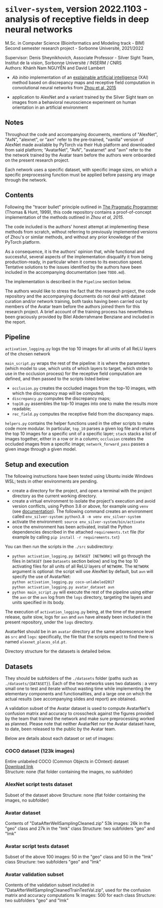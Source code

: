 # ``silver-system``, version 2022.1103 - analysis of receptive fields in deep neural networks
M.Sc. in Computer Science (Bioinformatics and Modeling track - BIM)  
Second semester research project - Sorbonne Université, 2021/2022

Supervisor: Denis Sheynikhovich, Associate Professor - Silver Sight Team, Institut de la vision, Sorbonne Université / INSERM / CNRS  
Authors: Kh&#x00E1;nh Nam NGUY&#x1EC4;N and David Lambert

- _Ab initio_ implementation of an [explainable artificial intelligence](https://en.wikipedia.org/wiki/Explainable_artificial_intelligence) (XAI) method based on discrepancy maps and receptive field computation in convolutional neural networks from [Zhou et al, 2015](http://arxiv.org/abs/1412.6856)

- application to AlexNet and a variant trained by the Silver Sight team on images from a behavioral neuroscience experiment on human orientation in an artificial environment


## Notes
Throughout the code and accompanying documents, mentions of "AlexNet", "AxN", "alexnet", or "axn" refer to the pre-trained, "vanilla" version of AlexNet made available by PyTorch via their Hub platform and downloaded from said platform; "AvatarNet", "AvN", "avatarnet" and "avn" refer to the the network trained by the Avatar team before the authors were onboarded on the present research project.

Each network uses a specific dataset, with specific image sizes, on which a specific preprocessing function must be applied before passing any image through the network.


## Contents
Following the "tracer bullet" principle outlined in [The Pragmatic Programmer](https://pragprog.com/titles/tpp20/the-pragmatic-programmer-20th-anniversary-edition/) (Thomas & Hunt, 1999), this code repository contains a proof-of-concept implementation of the methods outlined in _Zhou et al, 2015_.

The code included is the authors' honest attempt at implementing these methods from scratch, without referring to previously implemented versions of Zhou's or similar methods, and without any prior knowledge of the PyTorch platform.

As a consequence, it is the authors' opinion that, while functional and successful, several aspects of the implementation disqualify it from being production-ready, in particular when it comes to its execution speed. Tentative solutions to the issues identified by the authors have been included in the accompanying documentation (see ``TODO.md``).

The implementation is described in the ``Pipeline`` section below.

The authors would like to stress the fact that the research project, the code repository and the accompanying documents do not deal with dataset curation and/or network training, both tasks having been carried out by members of the Avatar team before the authors joined them for this research project. A brief account of the training process has nevertheless been graciously provided by Bilel Abderrahmane Benziane and included in the report.


## Pipeline
``activation_logging.py`` logs the top 10 images for all units of all ReLU layers of the chosen network

``main_script.py`` wraps the rest of the pipeline: it is where the parameters (which model to use, which units of which layers to target, which stride to use in the occlusion process) for the receptive field computation are defined, and then passed to the scripts listed below:
- ``occlusion.py`` creates the occluded images from the top-10 images, with which the discrepancy map will be computed;
- ``discrepancy.py`` computes the discrepancy maps;
- ``top10.py`` assembles the top-10 images into one to make the results more readable;
- ``rec_field.py`` computes the receptive field from the discrepancy maps.

``helpers.py`` contains the helper functions used in the other scripts to make code more modular. In particular, ``top_10`` parses a given log file and returns the top 10 images for a specific unit of a specific layer; ``stack`` stacks a list of images together, either in a row or in a column; ``occlusion`` creates the occluded images from a specific image; ``network_forward_pass`` passes a given image through a given model.

## Setup and execution
The following instructions have been tested using Ubuntu inside Windows WSL; tests in other environments are pending.

- create a directory for the project, and open a terminal with the project directory as the current working directory.
- create a virtual environment to isolate the project's execution and avoid version conflicts, using Python 3.8 or above, for example using ``venv`` (see [documentation](https://docs.python.org/fr/3/library/venv.html)). The following command creates an environment called ``env_silver-system``:
```python3.8 -m venv env_silver-system```
- activate the environment: ```source env_silver-system/bin/activate```
- once the environment has been activated, install the Python dependencies described in the attached ``requirements.txt`` file (for example by calling ``pip install -r requirements.txt``)

You can then run the scripts in the ``./src`` subdirectory:
- ``python activation_logging.py DATASET [NETWORK]`` will go through the files in ``DATASET`` (see ``Datasets`` section below) and log the top 10 activating files for all units of all ReLU layers of ``NETWORK``. The ``NETWORK`` argument is optional: the script will use AlexNet by default, but ``avn`` will specify the use of AvatarNet:  
``python activation_logging.py coco-unlabeled2017``  
``python activation_logging.py avatar_dataset avn``  
- ``python main_script.py`` will execute the rest of the pipeline using either the ``axn`` or the ``avn`` log from the ``logs`` directory, targeting the layers and units specified in its body.

The execution of ``activation_logging.py`` being, at the time of the present release, quite slow, logs for ``axn`` and ``avn`` have already been included in the present repository, under the ``logs`` directory.

AvatarNet should be in an ``avatar`` directory at the same arborescence level as ``src`` and ``logs``: specifically, the file that the scripts expect to find there is named ``alexnet_places_old.pt``.

Directory structure for the datasets is detailed below.


## Datasets
They should be subfolders of the ``./datasets`` folder (paths such as ``./datasets/{DATASET}``). Each of the two networks uses two datasets : a very small one to test and iterate without wasting time while implementing the elementary components and functionalities, and a large one on which the actual results (see accompanying slides and report) are obtained.

A validation subset of the Avatar dataset is used to compute AvatarNet's confusion matrix and accuracy to crosscheck against the figures provided by the team that trained the network and make sure preprocessing worked as planned. Please note that neither AvatarNet nor the Avatar dataset have, to date, been released to the public by the Avatar team.

Below are details about each dataset or set of images:

### COCO dataset (123k images)
Entire unlabeled COCO (Common Objects in COntext) dataset  
[Download link](http://images.cocodataset.org/zips/unlabeled2017.zip)  
Structure: none (flat folder containing the images, no subfolder)

### AlexNet script tests dataset
Subset of the dataset above
Structure: none (flat folder containing the images, no subfolder)

### Avatar dataset
Contents of "DataAfterWellSamplingCleaned.zip"
53k images: 26k in the "geo" class and 27k in the "lmk" class
Structure: two subfolders "geo" and "lmk"

### Avatar script tests dataset
Subset of the above
100 images: 50 in the "geo" class and 50 in the "lmk" class
Structure: two subfolders "geo" and "lmk"

### Avatar validation subset
Contents of the validation subset included in "DataAfterWellSamplingCleanedTrainTestVal.zip", used for the confusion matrix and accuracy computations
1k images: 500 for each class
Structure: two subfolders "geo" and "lmk"
